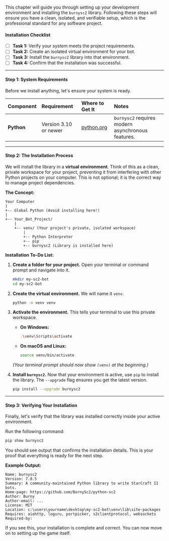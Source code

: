 This chapter will guide you through setting up your development environment and installing the `burnysc2` library. Following these steps will ensure you have a clean, isolated, and verifiable setup, which is the professional standard for any software project.

#### **Installation Checklist**

-   [ ] **Task 1:** Verify your system meets the project requirements.
-   [ ] **Task 2:** Create an isolated virtual environment for your bot.
-   [ ] **Task 3:** Install the `burnysc2` library into that environment.
-   [ ] **Task 4:** Confirm that the installation was successful.

---

#### **Step 1: System Requirements**

Before we install anything, let's ensure your system is ready.

| Component | Requirement | Where to Get It | Notes |
| :--- | :--- | :--- | :--- |
| **Python** | Version 3.10 or newer | [python.org](https://www.python.org/downloads/) | `burnysc2` requires modern asynchronous features. |

---

#### **Step 2: The Installation Process**

We will install the library in a **virtual environment**. Think of this as a clean, private workspace for your project, preventing it from interfering with other Python projects on your computer. This is not optional; it is the correct way to manage project dependencies.

**The Concept:**
```
Your Computer
|
+-- Global Python (Avoid installing here!)
|
+-- Your_Bot_Project/
    |
    +-- venv/ (Your project's private, isolated workspace)
        |
        +-- Python Interpreter
        +-- pip
        +-- burnysc2 (Library is installed here)
```

**Installation To-Do List:**

1.  **Create a folder for your project.** Open your terminal or command prompt and navigate into it.
    ```sh
    mkdir my-sc2-bot
    cd my-sc2-bot
    ```

2.  **Create the virtual environment.** We will name it `venv`.
    ```sh
    python -m venv venv
    ```

3.  **Activate the environment.** This tells your terminal to use this private workspace.
    *   **On Windows:**
        ```sh
        .\venv\Scripts\activate
        ```
    *   **On macOS and Linux:**
        ```sh
        source venv/bin/activate
        ```
    *(Your terminal prompt should now show `(venv)` at the beginning.)*

4.  **Install `burnysc2`.** Now that your environment is active, use `pip` to install the library. The `--upgrade` flag ensures you get the latest version.
    ```sh
    pip install --upgrade burnysc2
    ```

---

#### **Step 3: Verifying Your Installation**

Finally, let's verify that the library was installed correctly inside your active environment.

Run the following command:
```sh
pip show burnysc2
```

You should see output that confirms the installation details. This is your proof that everything is ready for the next step.

**Example Output:**
```
Name: burnysc2
Version: 7.0.5
Summary: A community-maintained Python library to write StarCraft II bots.
Home-page: https://github.com/BurnySc2/python-sc2
Author: Burny
Author-email: ...
License: MIT
Location: c:\users\yourname\desktop\my-sc2-bot\venv\lib\site-packages
Requires: aiohttp, loguru, portpicker, s2clientprotocol, websockets
Required-by:
```

If you see this, your installation is complete and correct. You can now move on to setting up the game itself.